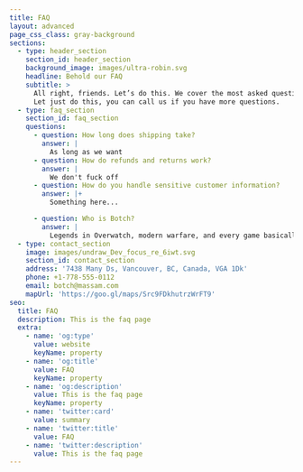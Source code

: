 ```yaml
---
title: FAQ
layout: advanced
page_css_class: gray-background
sections:
  - type: header_section
    section_id: header_section
    background_image: images/ultra-robin.svg
    headline: Behold our FAQ
    subtitle: >
      All right, friends. Let’s do this. We cover the most asked questions duh?!
      Let just do this, you can call us if you have more questions.
  - type: faq_section
    section_id: faq_section
    questions:
      - question: How long does shipping take?
        answer: |
          As long as we want
      - question: How do refunds and returns work?
        answer: |
          We don't fuck off
      - question: How do you handle sensitive customer information?
        answer: |+
          Something here...

      - question: Who is Botch?
        answer: |
          Legends in Overwatch, modern warfare, and every game basically
  - type: contact_section
    image: images/undraw_Dev_focus_re_6iwt.svg
    section_id: contact_section
    address: '7438 Many Ds, Vancouver, BC, Canada, VGA 1Dk'
    phone: +1-778-555-0112
    email: botch@massam.com
    mapUrl: 'https://goo.gl/maps/Src9FDkhutrzWrFT9'
seo:
  title: FAQ
  description: This is the faq page
  extra:
    - name: 'og:type'
      value: website
      keyName: property
    - name: 'og:title'
      value: FAQ
      keyName: property
    - name: 'og:description'
      value: This is the faq page
      keyName: property
    - name: 'twitter:card'
      value: summary
    - name: 'twitter:title'
      value: FAQ
    - name: 'twitter:description'
      value: This is the faq page
---
```

